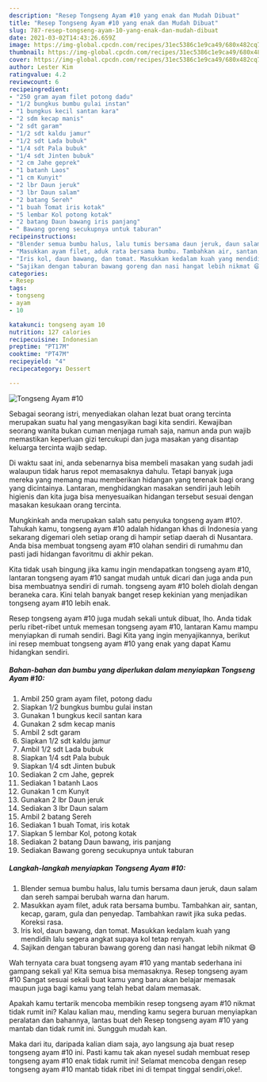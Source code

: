 ```yaml
---
description: "Resep Tongseng Ayam #10 yang enak dan Mudah Dibuat"
title: "Resep Tongseng Ayam #10 yang enak dan Mudah Dibuat"
slug: 787-resep-tongseng-ayam-10-yang-enak-dan-mudah-dibuat
date: 2021-03-02T14:43:26.659Z
image: https://img-global.cpcdn.com/recipes/31ec5386c1e9ca49/680x482cq70/tongseng-ayam-10-foto-resep-utama.jpg
thumbnail: https://img-global.cpcdn.com/recipes/31ec5386c1e9ca49/680x482cq70/tongseng-ayam-10-foto-resep-utama.jpg
cover: https://img-global.cpcdn.com/recipes/31ec5386c1e9ca49/680x482cq70/tongseng-ayam-10-foto-resep-utama.jpg
author: Lester Kim
ratingvalue: 4.2
reviewcount: 6
recipeingredient:
- "250 gram ayam filet potong dadu"
- "1/2 bungkus bumbu gulai instan"
- "1 bungkus kecil santan kara"
- "2 sdm kecap manis"
- "2 sdt garam"
- "1/2 sdt kaldu jamur"
- "1/2 sdt Lada bubuk"
- "1/4 sdt Pala bubuk"
- "1/4 sdt Jinten bubuk"
- "2 cm Jahe geprek"
- "1 batanh Laos"
- "1 cm Kunyit"
- "2 lbr Daun jeruk"
- "3 lbr Daun salam"
- "2 batang Sereh"
- "1 buah Tomat iris kotak"
- "5 lembar Kol potong kotak"
- "2 batang Daun bawang iris panjang"
- " Bawang goreng secukupnya untuk taburan"
recipeinstructions:
- "Blender semua bumbu halus, lalu tumis bersama daun jeruk, daun salam dan sereh sampai berubah warna dan harum."
- "Masukkan ayam filet, aduk rata bersama bumbu. Tambahkan air, santan, kecap, garam, gula dan penyedap. Tambahkan rawit jika suka pedas. Koreksi rasa."
- "Iris kol, daun bawang, dan tomat. Masukkan kedalam kuah yang mendidih lalu segera angkat supaya kol tetap renyah."
- "Sajikan dengan taburan bawang goreng dan nasi hangat lebih nikmat 😄"
categories:
- Resep
tags:
- tongseng
- ayam
- 10

katakunci: tongseng ayam 10 
nutrition: 127 calories
recipecuisine: Indonesian
preptime: "PT17M"
cooktime: "PT47M"
recipeyield: "4"
recipecategory: Dessert

---
```



![Tongseng Ayam #10](https://img-global.cpcdn.com/recipes/31ec5386c1e9ca49/680x482cq70/tongseng-ayam-10-foto-resep-utama.jpg)

Sebagai seorang istri, menyediakan olahan lezat buat orang tercinta merupakan suatu hal yang mengasyikan bagi kita sendiri. Kewajiban seorang  wanita bukan cuman menjaga rumah saja, namun anda pun wajib memastikan keperluan gizi tercukupi dan juga masakan yang disantap keluarga tercinta wajib sedap.

Di waktu  saat ini, anda sebenarnya bisa membeli masakan yang sudah jadi walaupun tidak harus repot memasaknya dahulu. Tetapi banyak juga mereka yang memang mau memberikan hidangan yang terenak bagi orang yang dicintainya. Lantaran, menghidangkan masakan sendiri jauh lebih higienis dan kita juga bisa menyesuaikan hidangan tersebut sesuai dengan masakan kesukaan orang tercinta. 



Mungkinkah anda merupakan salah satu penyuka tongseng ayam #10?. Tahukah kamu, tongseng ayam #10 adalah hidangan khas di Indonesia yang sekarang digemari oleh setiap orang di hampir setiap daerah di Nusantara. Anda bisa membuat tongseng ayam #10 olahan sendiri di rumahmu dan pasti jadi hidangan favoritmu di akhir pekan.

Kita tidak usah bingung jika kamu ingin mendapatkan tongseng ayam #10, lantaran tongseng ayam #10 sangat mudah untuk dicari dan juga anda pun bisa membuatnya sendiri di rumah. tongseng ayam #10 boleh diolah dengan beraneka cara. Kini telah banyak banget resep kekinian yang menjadikan tongseng ayam #10 lebih enak.

Resep tongseng ayam #10 juga mudah sekali untuk dibuat, lho. Anda tidak perlu ribet-ribet untuk memesan tongseng ayam #10, lantaran Kamu mampu menyiapkan di rumah sendiri. Bagi Kita yang ingin menyajikannya, berikut ini resep membuat tongseng ayam #10 yang enak yang dapat Kamu hidangkan sendiri.

<!--inarticleads1-->

##### Bahan-bahan dan bumbu yang diperlukan dalam menyiapkan Tongseng Ayam #10:

1. Ambil 250 gram ayam filet, potong dadu
1. Siapkan 1/2 bungkus bumbu gulai instan
1. Gunakan 1 bungkus kecil santan kara
1. Gunakan 2 sdm kecap manis
1. Ambil 2 sdt garam
1. Siapkan 1/2 sdt kaldu jamur
1. Ambil 1/2 sdt Lada bubuk
1. Siapkan 1/4 sdt Pala bubuk
1. Siapkan 1/4 sdt Jinten bubuk
1. Sediakan 2 cm Jahe, geprek
1. Sediakan 1 batanh Laos
1. Gunakan 1 cm Kunyit
1. Gunakan 2 lbr Daun jeruk
1. Sediakan 3 lbr Daun salam
1. Ambil 2 batang Sereh
1. Sediakan 1 buah Tomat, iris kotak
1. Siapkan 5 lembar Kol, potong kotak
1. Sediakan 2 batang Daun bawang, iris panjang
1. Sediakan  Bawang goreng secukupnya untuk taburan




<!--inarticleads2-->

##### Langkah-langkah menyiapkan Tongseng Ayam #10:

1. Blender semua bumbu halus, lalu tumis bersama daun jeruk, daun salam dan sereh sampai berubah warna dan harum.
1. Masukkan ayam filet, aduk rata bersama bumbu. Tambahkan air, santan, kecap, garam, gula dan penyedap. Tambahkan rawit jika suka pedas. Koreksi rasa.
1. Iris kol, daun bawang, dan tomat. Masukkan kedalam kuah yang mendidih lalu segera angkat supaya kol tetap renyah.
1. Sajikan dengan taburan bawang goreng dan nasi hangat lebih nikmat 😄




Wah ternyata cara buat tongseng ayam #10 yang mantab sederhana ini gampang sekali ya! Kita semua bisa memasaknya. Resep tongseng ayam #10 Sangat sesuai sekali buat kamu yang baru akan belajar memasak maupun juga bagi kamu yang telah hebat dalam memasak.

Apakah kamu tertarik mencoba membikin resep tongseng ayam #10 nikmat tidak rumit ini? Kalau kalian mau, mending kamu segera buruan menyiapkan peralatan dan bahannya, lantas buat deh Resep tongseng ayam #10 yang mantab dan tidak rumit ini. Sungguh mudah kan. 

Maka dari itu, daripada kalian diam saja, ayo langsung aja buat resep tongseng ayam #10 ini. Pasti kamu tak akan nyesel sudah membuat resep tongseng ayam #10 enak tidak rumit ini! Selamat mencoba dengan resep tongseng ayam #10 mantab tidak ribet ini di tempat tinggal sendiri,oke!.

